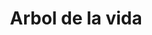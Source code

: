 ---
title: Arbol de la vida
date: 
draft: false

# descripcion
description : Aros de plata 925

materials: Plata 925

color: Plateado

dimensions: 1,2cm diámetro

code: 01-20-0645

type: "Aros"

categories: []

price: $1.640,00

# Images
# first image will be shown in the product page
images:
  # - image: "images/path_to_image"
  # La ubicacion de las imagenes es imagenes/Aros/Aros.Solo Plata/01-20-0645-arbol-de-la-vida
  - image: "./images/aros/solo_plata/01-20-0645.JPG"
---